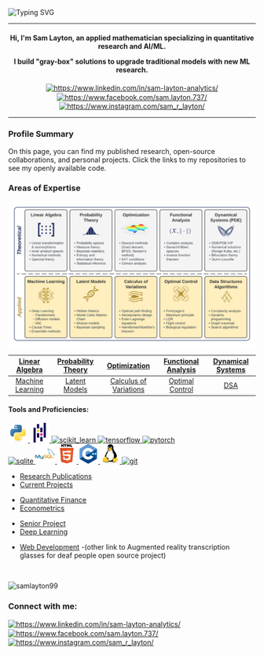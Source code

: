 <img src="https://readme-typing-svg.herokuapp.com?size=40&duration=4000&color=1e2d5c&center=true&vCenter=true&width=1000&lines=Welcome+to+Sam+Layton's+GitHub!;AI+Researcher+%7C+Quant+Finance+Specialist" alt="Typing SVG">
<hr>
<h4 align="center">Hi, I'm Sam Layton, an applied mathematician specializing in quantitative research and AI/ML.

I build "gray-box" solutions to upgrade traditional models with new ML research. </h4>

<p align="center">
<a href="https://linkedin.com/in/sam-layton-ai/" target="_blank" rel="noopener noreferrer"><img align="center" src="https://raw.githubusercontent.com/rahuldkjain/github-profile-readme-generator/master/src/images/icons/Social/linked-in-alt.svg" alt="https://www.linkedin.com/in/sam-layton-analytics/" height="30" width="40" /></a>
<a href="https://fb.com/sam.layton.737/" target="blank"><img align="center" src="https://raw.githubusercontent.com/rahuldkjain/github-profile-readme-generator/master/src/images/icons/Social/facebook.svg" alt="https://www.facebook.com/sam.layton.737/" height="30" width="40" /></a>
<a href="https://instagram.com/sam_r_layton/" target="blank"><img align="center" src="https://raw.githubusercontent.com/rahuldkjain/github-profile-readme-generator/master/src/images/icons/Social/instagram.svg" alt="https://www.instagram.com/sam_r_layton/" height="30" width="40" /></a>
</p>
<hr>



<!-- An intro statement here. please update it to be actually interesting  -->
<h3 align="left">Profile Summary</h3>
<p>
    On this page, you can find my published research, open-source collaborations, and personal projects. Click the links to my repositories to see my openly available code.
</p>

<h3 align="left">Areas of Expertise</h3>
<!-- Center the Infographic Image -->
<p align="center">
  <img 
    src="https://github.com/samlayton99/samlayton99/raw/main/assets/applied_math.png"
    alt="Infographic"
  />
</p>


<!-- Insert explanation that this table links directly to my repositories related to these topics -->

<!-- Center the Table -->
<p align="center">

| [Linear Algebra](https://github.com/samlayton99/samlayton99/blob/main/categories/linear_algebra/linear_algebra.md)        | [Probability Theory](https://github.com/samlayton99/samlayton99/blob/main/categories/probability_theory/probability_theory.md)         | [Optimization](https://github.com/samlayton99/samlayton99/blob/main/categories/optimization/optimization.md)         | [Functional Analysis](https://github.com/samlayton99/samlayton99/blob/main/categories/functional_analysis/functional_analysis.md)         | [Dynamical Systems](https://github.com/samlayton99/samlayton99/blob/main/categories/dynamical_systems/dynamical_systems.md)         |
| :---------------------------------------------------------------------------------------------------: | :-----------------------------------------------------------------------------------------------------------: | :---------------------------------------------------------------------------------------------: | :---------------------------------------------------------------------------------------------------------------: | :------------------------------------------------------------------------------------------------: |
| [Machine Learning](https://github.com/samlayton99/samlayton99/blob/main/categories/machine_learning/machine_learning.md) | [Latent Models](https://github.com/samlayton99/samlayton99/blob/main/categories/latent_models/latent_models.md) | [Calculus of Variations](https://github.com/samlayton99/samlayton99/blob/main/categories/calculus_of_variations/calculus_of_variations.md) | [Optimal Control](https://github.com/samlayton99/samlayton99/blob/main/categories/optimal_control/optimal_control.md) | [DSA](https://github.com/samlayton99/samlayton99/blob/main/categories/dsa/dsa.md)                    |

</p>

<h4 align="left">Tools and Proficiencies:</h4>
<p align="left">
<a href="https://www.python.org" target="_blank" rel="noreferrer"> <img src="https://raw.githubusercontent.com/devicons/devicon/master/icons/python/python-original.svg" alt="python" width="40" height="40"/> </a>
<a href="https://pandas.pydata.org/" target="_blank" rel="noreferrer"> <img src="https://raw.githubusercontent.com/devicons/devicon/2ae2a900d2f041da66e950e4d48052658d850630/icons/pandas/pandas-original.svg" alt="pandas" width="40" height="40"/> </a>
<a href="https://scikit-learn.org/" target="_blank" rel="noreferrer"> <img src="https://upload.wikimedia.org/wikipedia/commons/0/05/Scikit_learn_logo_small.svg" alt="scikit_learn" width="40" height="40"/> </a>
<a href="https://www.tensorflow.org" target="_blank" rel="noreferrer"> <img src="https://www.vectorlogo.zone/logos/tensorflow/tensorflow-icon.svg" alt="tensorflow" width="40" height="40"/> </a>
<a href="https://pytorch.org/" target="_blank" rel="noreferrer"> <img src="https://www.vectorlogo.zone/logos/pytorch/pytorch-icon.svg" alt="pytorch" width="40" height="40"/> </a>
<br>
<a href="https://www.sqlite.org/" target="_blank" rel="noreferrer"> <img src="https://www.vectorlogo.zone/logos/sqlite/sqlite-icon.svg" alt="sqlite" width="40" height="40"/> </a>
<a href="https://www.mysql.com/" target="_blank" rel="noreferrer"> <img src="https://raw.githubusercontent.com/devicons/devicon/master/icons/mysql/mysql-original-wordmark.svg" alt="mysql" width="40" height="40"/> </a>
<a href="https://www.w3.org/html/" target="_blank" rel="noreferrer"> <img src="https://raw.githubusercontent.com/devicons/devicon/master/icons/html5/html5-original-wordmark.svg" alt="html5" width="40" height="40"/> </a>
<a href="https://www.w3schools.com/cpp/" target="_blank" rel="noreferrer"> <img src="https://raw.githubusercontent.com/devicons/devicon/master/icons/cplusplus/cplusplus-original.svg" alt="cplusplus" width="40" height="40"/> </a>
<a href="https://www.linux.org/" target="_blank" rel="noreferrer"> <img src="https://raw.githubusercontent.com/devicons/devicon/master/icons/linux/linux-original.svg" alt="linux" width="40" height="40"/> </a>
<a href="https://git-scm.com/" target="_blank" rel="noreferrer"> <img src="https://www.vectorlogo.zone/logos/git-scm/git-scm-icon.svg" alt="git" width="40" height="40"/> </a>
</p>

<!-- Insert section to introduce my research/publications and current projects, formatting it nicely below -->
- [Research Publications](https://github.com/samlayton99?tab=repositories&q=topic:Research-Publications&sort=stars)
- [Current Projects](https://github.com/samlayton99?tab=repositories&q=topic:Current-Projects&sort=stars)


<!-- Insert section to highlight qunatitative finance and econometrics interest, formatting it nicely below -->
- [Quantitative Finance](https://github.com/samlayton99?tab=repositories&q=topic:Quantitative-Finance&sort=stars)
- [Econometrics](https://github.com/samlayton99?tab=repositories&q=topic:Econometrics&sort=stars)

<!-- Insert section to highlight favorite senior projects and deep learning projects, formatting it nicely below -->
- [Senior Project](https://github.com/samlayton99?tab=repositories&q=topic:Senior-Project&sort=stars)
- [Deep Learning](https://github.com/samlayton99?tab=repositories&q=topic:Deep-Learning&sort=stars)



<!-- Finally, Insert section for other projects and a link to an open source project that I will insert later, formatting it and explaining it nicely below -->
- [Web Development](https://github.com/samlayton99?tab=repositories&q=topic:Web-Development&sort=stars)
-(other link to Augmented reality transcription glasses for deaf people open source project)


<!-- Ending stuff showing skills, contact, etc. written here below -->
<br>
<p align="left"> <img src="https://komarev.com/ghpvc/?username=samlayton99&label=Profile%20views&color=0e75b6&style=flat" alt="samlayton99" /> </p>

<h3 align="left">Connect with me:</h3>
<p align="left">
<a href="https://linkedin.com/in/sam-layton-ai/" target="_blank" rel="noopener noreferrer"><img align="center" src="https://raw.githubusercontent.com/rahuldkjain/github-profile-readme-generator/master/src/images/icons/Social/linked-in-alt.svg" alt="https://www.linkedin.com/in/sam-layton-analytics/" height="30" width="40" /></a>
<a href="https://fb.com/sam.layton.737/" target="blank"><img align="center" src="https://raw.githubusercontent.com/rahuldkjain/github-profile-readme-generator/master/src/images/icons/Social/facebook.svg" alt="https://www.facebook.com/sam.layton.737/" height="30" width="40" /></a>
<a href="https://instagram.com/sam_r_layton/" target="blank"><img align="center" src="https://raw.githubusercontent.com/rahuldkjain/github-profile-readme-generator/master/src/images/icons/Social/instagram.svg" alt="https://www.instagram.com/sam_r_layton/" height="30" width="40" /></a>
</p>

<br>


